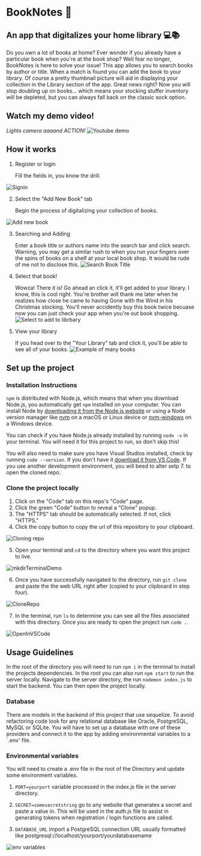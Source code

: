 # BookNotes 📖

## An app that digitalizes your home library 💻📚

Do you own a lot of books at home? Ever wonder if you already have a particular book when you're at the book shop? Well fear no longer, BookNotes is here to solve your issue! This app allows you to search books by author or title. When a match is found you can add the book to your library. Of course a pretty thumbnail picture will aid in displaying your collection in the Library section of the app. Great news right? Now you will stop doubling up on books... which means your stocking stuffer inventory will be depleted, but you can always fall back on the classic sock option.

## Watch my demo video!

*Lights camera aaaand ACTION!*
![Youtube demo](https://github.com/rachelspencer/book-notes-app/assets/111473039/a428588a-1aaa-4d6b-9c2c-c3bf50f30f65)

## How it works

1. Register or login

    Fill the fields in, you know the drill.

![Signin](https://github.com/rachelspencer/book-notes-app/assets/111473039/174258ff-9d75-4650-ad2d-05e50647eace)

2. Select the "Add New Book" tab
   
    Begin the process of digitalizing your collection of books. 

![Add new book](https://github.com/rachelspencer/book-notes-app/assets/111473039/b73cc3ed-5b5c-4372-9ba7-9e4848643a23)

3. Searching and Adding
   
    Enter a book title or authors name into the search bar and click search. Warning, you may get a similar rush to when you run your fingers over the        spins of books on a shelf at your local book shop. It would be rude of me not to disclose this.
![Search Book Title](https://github.com/rachelspencer/book-notes-app/assets/111473039/f9a4d5e6-9e5e-4ba4-9d89-f78c360580b3)

 4. Select that book!

    Wowza! There it is! Go ahead an click it, it'll get added to your library. I know, this is cool right. You're brother will thank me later when
    he realizes how close he came to having Gone with the Wind in his Christmas stocking. You'll never accidently buy this book twice becuase now
    you can just check your app when you're out book shopping.
![Select to add to librbary](https://github.com/rachelspencer/book-notes-app/assets/111473039/2cbbb4d5-7549-4e31-b437-3a4368ed995e)

5. View your library

   If you head over to the "Your Library" tab and click it, you'll be able to see all of your books.
![Example of many books ](https://github.com/rachelspencer/book-notes-app/assets/111473039/afa0a2f2-c746-4ad4-9178-73e9e9a7eaac)

## Set up the project

### Installation Instructions

`npm` is distributed with Node.js, which means that when you download Node.js, you automatically get `npm` installed on your computer. You can install Node by [downloading it from the Node.js website](https://nodejs.org/en/) or using a Node version manager like [nvm](https://github.com/nvm-sh/nvm) on a macOS or Linux device or [nvm-windows](https://github.com/coreybutler/nvm-windows) on a Windows device.

You can check if you have Node.js already installed by running `node -v` in your terminal. You will need it for this project to run, so don't skip this!

You will also need to make sure you have Visual Studios installed, check by running `code --version`. If you don't have it [download it from VS Code](https://code.visualstudio.com/download). If you use another development 
environment, you will beed to alter setp 7. to open the cloned repo. 

### Clone the project locally

1. Click on the "Code" tab on this repo's "Code" page.
2. Click the green "Code" button to reveal a "Clone" popup.
3. The "HTTPS" tab should be automatically selected. If not, click "HTTPS."
4. Click the copy button to copy the url of this repository to your clipboard.
   
![Cloning repo](https://github.com/rachelspencer/book-notes-app/assets/111473039/c880ae3d-2426-4dde-85b1-c6330734177a)

5. Open your terminal and `cd` to the directory where you want this project to live.
   
![mkdirTerminalDemo](https://github.com/rachelspencer/book-notes-app/assets/111473039/b8c9ac95-09a8-4971-8cdd-79194fa85f20)

6. Once you have successfully navigated to the directory, run `git clone` and paste the the web URL right after (copied to your clipboard in step four).
   
![CloneRepo](https://github.com/rachelspencer/book-notes-app/assets/111473039/e9da32d2-e7e7-469f-8ad2-22d847538d73)

7. In the terminal, run `ls` to determine you can see all the files associated with this directory. Once you are ready to open the project run `code .`.

![OpenInVSCode](https://github.com/rachelspencer/book-notes-app/assets/111473039/cc473c67-2fcc-47c1-93f1-a4ebf0bbe1bd)

## Usage Guidelines

In the root of the directory you will need to run `npm i` in the terminal to install the projects dependencies. In the root you can also run `npm start` to run the server locally. Navigate to the server directory, the run `nodemon index.js` to start the backend. You can then open the project locally. 

### Database

There are models in the backend of this project that use sequelize. To avoid refactoring code look for any relational database like Oracle, PostgreSQL, MySQL or SQLite. You will have to set up a database with one of these providers and connect it to the app by adding environmental variables to a `.env' file. 

### Environmental variables 

You will need to create a .env file in the root of the Directory and update some environment variables. 

1. `PORT=yourport` variable processed in the index.js file in the server directory.

2. `SECRET=somesecretstring` go to any website that generates a secret and paste a value in. This will be used in the auth.js file to assist in generating tokens when registration / login functions are called.
   
4. `DATABASE_URL` import a PostgreSQL connection URL usually formatted like postgresql://localhost/yourport/yourdatabasename
   
![env variables](https://github.com/rachelspencer/book-notes-app/assets/111473039/c44ae741-9c52-4841-8894-686d991043b5)

